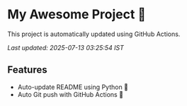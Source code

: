 # My Awesome Project 🚀

This project is automatically updated using GitHub Actions.

_Last updated: 2025-07-13 03:25:54 IST_

## Features
- Auto-update README using Python 🐍
- Auto Git push with GitHub Actions 🤖
